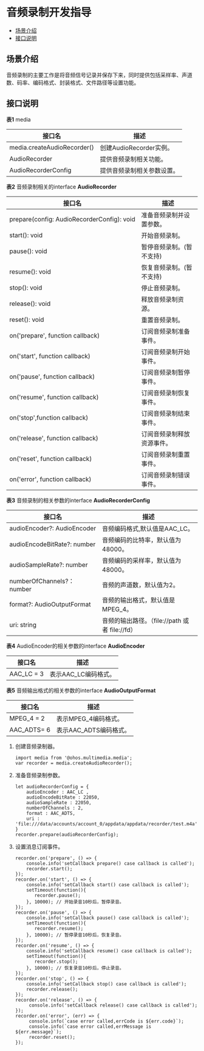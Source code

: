 # 音频录制开发指导

- [场景介绍](#场景介绍)
- [接口说明](#接口说明)

## 场景介绍

音频录制的主要工作是将音频信号记录并保存下来，同时提供包括采样率、声道数、码率、编码格式、封装格式、文件路径等设置功能。


## 接口说明

**表1** media

| 接口名 | 描述 |
| -------- | -------- |
| media.createAudioRecorder() | 创建AudioRecorder实例。 |
| AudioRecorder | 提供音频录制相关功能。 |
| AudioRecorderConfig | 提供音频录制相关参数设置。 |

**表2** 音频录制相关的interface **AudioRecorder**

| 接口名 | 描述 | 
| -------- | -------- |
| prepare(config:&nbsp;AudioRecorderConfig):&nbsp;void | 准备音频录制并设置参数。 | 
| start():&nbsp;void | 开始音频录制。 | 
| pause():&nbsp;void | 暂停音频录制。(暂不支持) | 
| resume():&nbsp;void | 恢复音频录制。(暂不支持) | 
| stop():&nbsp;void | 停止音频录制。 | 
| release():&nbsp;void | 释放音频录制资源。 | 
| reset():&nbsp;void | 重置音频录制。 | 
| on('prepare',&nbsp;function&nbsp;callback) | 订阅音频录制准备事件。 | 
| on('start',&nbsp;function&nbsp;callback) | 订阅音频录制开始事件。 | 
| on('pause',&nbsp;function&nbsp;callback) | 订阅音频录制暂停事件。 | 
| on('resume',&nbsp;function&nbsp;callback) | 订阅音频录制恢复事件。 | 
| on('stop',function&nbsp;callback) | 订阅音频录制结束事件。 | 
| on('release',&nbsp;function&nbsp;callback) | 订阅音频录制释放资源事件。 | 
| on('reset',&nbsp;function&nbsp;callback) | 订阅音频录制重置事件。 | 
| on('error',&nbsp;function&nbsp;callback) | 订阅音频录制错误事件。 | 

**表3** 音频录制的相关参数的interface **AudioRecorderConfig**

| 接口名 | 描述 |
| -------- | -------- |
| audioEncoder?: AudioEncoder | 音频编码格式,默认值是AAC_LC。 |
| audioEncodeBitRate?:&nbsp;number | 音频编码的比特率，默认值为48000。 |
| audioSampleRate?:&nbsp;number | 音频编码的采样率，默认值为48000。 |
| numberOfChannels?：number | 音频的声道数，默认值为2。 |
| format?:&nbsp;AudioOutputFormat | 音频的输出格式，默认值是MPEG_4。 |
| uri:&nbsp;string | 音频的输出路径。（file://path&nbsp;或者&nbsp;file://fd） |

**表4** AudioEncoder的相关参数的interface **AudioEncoder**

| 接口名 | 描述 | 
| -------- | -------- |
| AAC_LC&nbsp;=&nbsp;3 | 表示AAC_LC编码格式。 | 

**表5** 音频输出格式的相关参数的interface **AudioOutputFormat**

| 接口名 | 描述 | 
| -------- | -------- |
| MPEG_4&nbsp;=&nbsp;2 | 表示MPEG_4编码格式。 | 
| AAC_ADTS=&nbsp;6 | 表示AAC_ADTS编码格式。 | 

1. 创建音频录制器。
   ```
   import media from '@ohos.multimedia.media';
   var recorder = media.createAudioRecorder();
   ```

2. 准备音频录制参数。
   ```
   let audioRecorderConfig = {
       audioEncoder : AAC_LC ,
       audioEncodeBitRate : 22050,
       audioSampleRate : 22050,
       numberOfChannels : 2,
       format : AAC_ADTS,
       uri : 'file:///data/accounts/account_0/appdata/appdata/recorder/test.m4a',
   }
   recorder.prepare(audioRecorderConfig);
   ```

3. 设置消息订阅事件。
   ```
   recorder.on('prepare', () => {
       console.info('setCallback prepare() case callback is called');
       recorder.start();
   });
   recorder.on('start', () => {
       console.info('setCallback start() case callback is called');
       setTimeout(function(){
          recorder.pause();
       }, 10000); // 开始录音10秒后，暂停录音。
   });
   recorder.on('pause', () => {
       console.info('setCallback pause() case callback is called');
       setTimeout(function(){
          recorder.resume(); 
       }, 10000); // 暂停录音10秒后，恢复录音。
   });
   recorder.on('resume', () => {
       console.info('setCallback resume() case callback is called');
       setTimeout(function(){
          recorder.stop();
       }, 10000); // 恢复录音10秒后，停止录音。
   });
   recorder.on('stop', () => {
       console.info('setCallback stop() case callback is called');
       recorder.release();
   });
   recorder.on('release', () => {
        console.info('setCallback release() case callback is called');
   });
   recorder.on('error', (err) => {
        console.info(`case error called,errCode is ${err.code}`);
        console.info(`case error called,errMessage is ${err.message}`);
        recorder.reset();
   });
   ```
